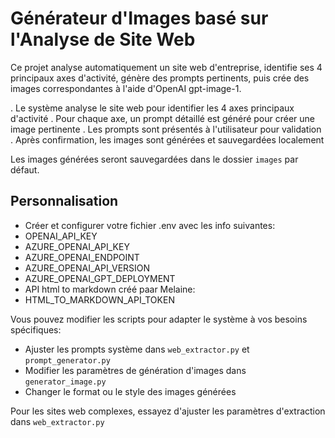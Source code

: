 # Générateur d'Images basé sur l'Analyse de Site Web

Ce projet analyse automatiquement un site web d'entreprise, identifie ses 4 principaux axes d'activité, génère des prompts pertinents, puis crée des images correspondantes à l'aide d'OpenAI gpt-image-1.


. Le système analyse le site web pour identifier les 4 axes principaux d'activité
. Pour chaque axe, un prompt détaillé est généré pour créer une image pertinente
. Les prompts sont présentés à l'utilisateur pour validation
. Après confirmation, les images sont générées et sauvegardées localement


Les images générées seront sauvegardées dans le dossier `images` par défaut.

## Personnalisation

- Créer et configurer votre fichier .env avec les info suivantes:
- OPENAI_API_KEY
- AZURE_OPENAI_API_KEY
- AZURE_OPENAI_ENDPOINT
- AZURE_OPENAI_API_VERSION
- AZURE_OPENAI_GPT_DEPLOYMENT
- API html to markdown créé paar Melaine:
- HTML_TO_MARKDOWN_API_TOKEN

Vous pouvez modifier les scripts pour adapter le système à vos besoins spécifiques:

- Ajuster les prompts système dans `web_extractor.py` et `prompt_generator.py`
- Modifier les paramètres de génération d'images dans `generator_image.py`
- Changer le format ou le style des images générées


 Pour les sites web complexes, essayez d'ajuster les paramètres d'extraction dans `web_extractor.py`
